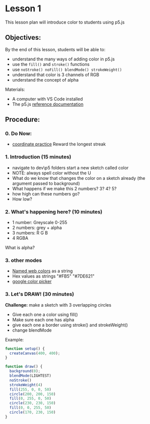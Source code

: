 # Lesson 1

This lesson plan will introduce color to students using p5.js

## Objectives:

By the end of this lesson, students will be able to:
- understand the many ways of adding color in p5.js
- use the ```fill()``` and ```stroke()``` functions
- use ```noStroke() noFill() blendMode() strokeWeight()```
- understand that color is 3 channels of RGB 
- understand the concept of alpha

Materials:

- A computer with VS Code installed
- The p5.js [reference documentation](https://p5js.org/reference/)

## Procedure:

### 0. Do Now:
- [coordinate practice](https://editor.p5js.org/Alexwatermelon/full/G2Is_g7Dc) Reward the longest streak

### 1. Introduction (15 minutes)
- navigate to dev\p5 folders start a new sketch called color
- NOTE: always spell color without the U
- What do we know that changes the color on a sketch already (the argument passed to background)
- What happens if we make this 2 numbers? 3? 4? 5?
- how high can these numbers go? 
- How low?

### 2. What's happening here? (10 minutes)
- 1 number: Greyscale 0-255
- 2 numbers: grey + alpha
- 3 numbers: R G B
- 4 RGBA

What is alpha? 

### 3. other modes
- [Named web colors](https://www.w3schools.com/colors/colors_names.asp) as a string
- Hex values as strings "#FB5" "#7DE621"
- [google color picker](https://www.google.com/search?q=web+color+picker&rlz=1C1GCEA_enNZ995NZ995&sxsrf=ALiCzsb3-qzmQFNzzT4gHaoDa2LCfLuUCw%3A1657164689298&ei=kVPGYqfcEfKf4-EPzdaP0AY&oq=web+colo&gs_lcp=Cgdnd3Mtd2l6EAMYATIFCAAQkQIyBAgAEEMyBAgAEEMyBQgAEIAEMgQIABBDMgUIABCRAjIKCAAQgAQQhwIQFDIFCAAQgAQyBQgAEIAEMgUIABCABDoECCMQJzoKCAAQsQMQgwEQQzoLCC4QgAQQsQMQgwE6EQguEIAEELEDEIMBEMcBEKMCOgwILhDHARDRAxAKEEM6BwgAELEDEEM6EAgAEIAEEIcCELEDEIMBEBQ6CwguEIAEEMcBEK8BSgQIQRgASgQIRhgAUABYwwhgxBFoAHABeACAAdkBiAGwDJIBBTAuNC40mAEAoAEBwAEB&sclient=gws-wiz)

### 3. Let's DRAW! (30 minutes)

**Challenge:** make a sketch with 3 overlapping circles
- Give each one a color using fill()
- Make sure each one has alpha
- give each one a border using stroke() and strokeWeight()
- change blendMode

Example:
```javascript
function setup() {
  createCanvas(400, 400);
}

function draw() {
  background(0);
  blendMode(LIGHTEST)
  noStroke()
  strokeWeight(4)
  fill(255, 0, 0, 50)
  circle(200, 200, 150)
  fill(0, 255, 0, 50)
  circle(230, 230, 150)
  fill(0, 0, 255, 50)
  circle(170, 230, 150)
}
```

